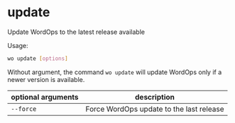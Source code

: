# update

Update WordOps to the latest release available

<asciinema-player src="/images/woupdate.cast" autoplay loop cols="125" rows="30"></asciinema-player>

Usage:

```bash
wo update [options]
```

Without argument, the command `wo update` will update WordOps only if a newer version is available.

| optional arguments   | description                                         |
| -------------------- | --------------------------------------------------- |
| `--force`            | Force WordOps update to the last release            |
